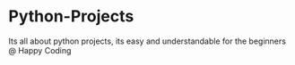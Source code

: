 # Python-Projects
Its all about python projects, its easy and understandable  for  the beginners @ Happy Coding
